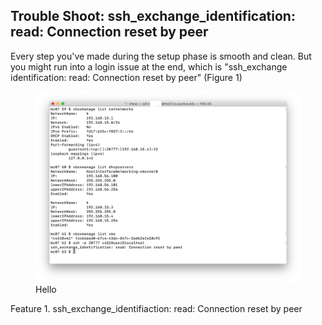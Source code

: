 ## Trouble Shoot: ssh_exchange_identification: read: Connection reset by peer

Every step you've made during the setup phase is smooth and clean. But you might run into a login issue at the end, which is "ssh_exchange identification: read: Connection reset by peer" (Figure 1)

<figure>
  <img src = "images/1.png" width = "750"> 
  <figcaption>Hello</figcaption>
</figure>
Feature 1. ssh_exchange_identifiaction: read: Connection reset by peer 
